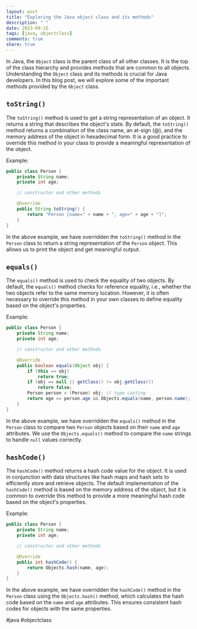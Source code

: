 ```yaml
---
layout: post
title: "Exploring the Java object class and its methods"
description: " "
date: 2023-09-15
tags: [java, objectclass]
comments: true
share: true
---
```


In Java, the `Object` class is the parent class of all other classes. It is the top of the class hierarchy and provides methods that are common to all objects. Understanding the `Object` class and its methods is crucial for Java developers. In this blog post, we will explore some of the important methods provided by the `Object` class.

## `toString()`
The `toString()` method is used to get a string representation of an object. It returns a string that describes the object's state. By default, the `toString()` method returns a combination of the class name, an at-sign (@), and the memory address of the object in hexadecimal form. It is a good practice to override this method in your class to provide a meaningful representation of the object.

Example:
```java
public class Person {
    private String name;
    private int age;

    // constructor and other methods

    @Override
    public String toString() {
        return "Person [name=" + name + ", age=" + age + "]";
    }
}
```
In the above example, we have overridden the `toString()` method in the `Person` class to return a string representation of the `Person` object. This allows us to print the object and get meaningful output.

## `equals()`
The `equals()` method is used to check the equality of two objects. By default, the `equals()` method checks for reference equality, i.e., whether the two objects refer to the same memory location. However, it is often necessary to override this method in your own classes to define equality based on the object's properties.

Example:
```java
public class Person {
    private String name;
    private int age;

    // constructor and other methods

    @Override
    public boolean equals(Object obj) {
        if (this == obj)
            return true;
        if (obj == null || getClass() != obj.getClass())
            return false;
        Person person = (Person) obj; // type casting
        return age == person.age && Objects.equals(name, person.name);
    }
}
```
In the above example, we have overridden the `equals()` method in the `Person` class to compare two `Person` objects based on their `name` and `age` attributes. We use the `Objects.equals()` method to compare the `name` strings to handle `null` values correctly.

## `hashCode()`
The `hashCode()` method returns a hash code value for the object. It is used in conjunction with data structures like hash maps and hash sets to efficiently store and retrieve objects. The default implementation of the `hashCode()` method is based on the memory address of the object, but it is common to override this method to provide a more meaningful hash code based on the object's properties.

Example:
```java
public class Person {
    private String name;
    private int age;

    // constructor and other methods

    @Override
    public int hashCode() {
        return Objects.hash(name, age);
    }
}
```
In the above example, we have overridden the `hashCode()` method in the `Person` class using the `Objects.hash()` method, which calculates the hash code based on the `name` and `age` attributes. This ensures consistent hash codes for objects with the same properties.

#java #objectclass